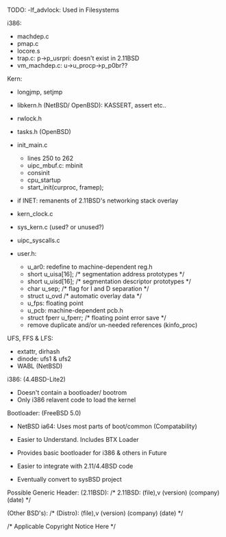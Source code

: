 TODO:
-lf_advlock: Used in Filesystems

i386:
- machdep.c
- pmap.c
- locore.s
- trap.c: p->p_usrpri: doesn't exist in 2.11BSD
- vm_machdep.c: u->u_procp->p_p0br??

Kern:
- longjmp, setjmp
- libkern.h (NetBSD/ OpenBSD): KASSERT, assert etc..
- rwlock.h
- tasks.h (OpenBSD)
- init_main.c
	- lines 250 to 262
	- uipc_mbuf.c: mbinit
	- consinit
	- cpu_startup
	- start_init(curproc, framep);
- if INET: remanents of 2.11BSD's networking stack overlay
- kern_clock.c
- sys_kern.c (used? or unused?)
- uipc_syscalls.c

- user.h: 
	- u_ar0: redefine to machine-dependent reg.h
	- short	u_uisa[16];					/* segmentation address prototypes */
	- short	u_uisd[16];					/* segmentation descriptor prototypes */
	- char	u_sep;						/* flag for I and D separation */
	- struct u_ovd						/* automatic overlay data */
	- u_fps: floating point 
	- u_pcb: machine-dependent pcb.h
	- struct fperr u_fperr;				/* floating point error save */
	- remove duplicate and/or un-needed references (kinfo_proc)
	
UFS, FFS & LFS:
- extattr, dirhash
- dinode: ufs1 & ufs2
- WABL (NetBSD)

i386: (4.4BSD-Lite2)
- Doesn't contain a bootloader/ bootrom
- Only i386 relavent code to load the kernel 

Bootloader: (FreeBSD 5.0)
- NetBSD ia64: Uses most parts of boot/common (Compatability)
- Easier to Understand. Includes BTX Loader
- Provides basic bootloader for i386 & others in Future
- Easier to integrate with 2.11/4.4BSD code

- Eventually convert to sysBSD project

Possible Generic Header: 
(2.11BSD):
/* 2.11BSD: (file),v (version) (company) (date) */

(Other BSD's):
/* (Distro): (file),v (version) (company) (date) */

/* Applicable Copyright Notice Here */
